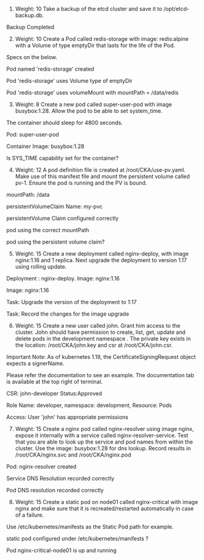 1) Weight: 10
Take a backup of the etcd cluster and save it to /opt/etcd-backup.db.


Backup Completed

2) Weight: 10
Create a Pod called redis-storage with image: redis:alpine with a Volume of type emptyDir that lasts for the life of the Pod.


Specs on the below.

Pod named 'redis-storage' created

Pod 'redis-storage' uses Volume type of emptyDir

Pod 'redis-storage' uses volumeMount with mountPath = /data/redis

3) Weight: 8
Create a new pod called super-user-pod with image busybox:1.28. Allow the pod to be able to set system_time.


The container should sleep for 4800 seconds.

Pod: super-user-pod

Container Image: busybox:1.28

Is SYS_TIME capability set for the container?

4) Weight: 12
A pod definition file is created at /root/CKA/use-pv.yaml. Make use of this manifest file and mount the persistent volume called pv-1. Ensure the pod is running and the PV is bound.


mountPath: /data

persistentVolumeClaim Name: my-pvc

persistentVolume Claim configured correctly

pod using the correct mountPath

pod using the persistent volume claim?

5) Weight: 15
Create a new deployment called nginx-deploy, with image nginx:1.16 and 1 replica. Next upgrade the deployment to version 1.17 using rolling update.


Deployment : nginx-deploy. Image: nginx:1.16

Image: nginx:1.16

Task: Upgrade the version of the deployment to 1:17

Task: Record the changes for the image upgrade

6) Weight: 15
Create a new user called john. Grant him access to the cluster. John should have permission to create, list, get, update and delete pods in the development namespace . The private key exists in the location: /root/CKA/john.key and csr at /root/CKA/john.csr.


Important Note: As of kubernetes 1.19, the CertificateSigningRequest object expects a signerName.

Please refer the documentation to see an example. The documentation tab is available at the top right of terminal.

CSR: john-developer Status:Approved

Role Name: developer, namespace: development, Resource: Pods

Access: User 'john' has appropriate permissions

7) Weight: 15
Create a nginx pod called nginx-resolver using image nginx, expose it internally with a service called nginx-resolver-service. Test that you are able to look up the service and pod names from within the cluster. Use the image: busybox:1.28 for dns lookup. Record results in /root/CKA/nginx.svc and /root/CKA/nginx.pod


Pod: nginx-resolver created

Service DNS Resolution recorded correctly

Pod DNS resolution recorded correctly

8) Weight: 15
Create a static pod on node01 called nginx-critical with image nginx and make sure that it is recreated/restarted automatically in case of a failure.


Use /etc/kubernetes/manifests as the Static Pod path for example.

static pod configured under /etc/kubernetes/manifests ?

Pod nginx-critical-node01 is up and running
